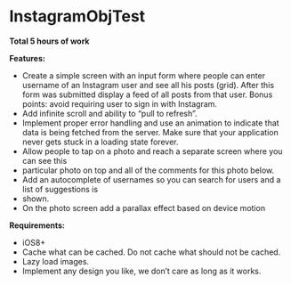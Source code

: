 # InstagramObjTest

**Total 5 hours of work**

**Features:**

* Create a simple screen with an input form where people can enter username of an Instagram user and see all his posts (grid). After this form was submitted display a feed of all posts from that user. Bonus points: avoid requiring user to sign in with Instagram.
* Add infinite scroll and ability to “pull to refresh”.
* Implement proper error handling and use an animation to indicate that data is being fetched from the server. Make sure that your application never gets stuck in a loading state forever.
* Allow people to tap on a photo and reach a separate screen where you can see this
* particular photo on top and all of the comments for this photo below.
* Add an autocomplete of usernames so you can search for users and a list of suggestions is
* shown.
* On the photo screen add a parallax effect based on device motion 

**Requirements:**

* iOS8+
* Cache what can be cached. Do not cache what should not be cached.
* Lazy load images.
* Implement any design you like, we don’t care as long as it works.
